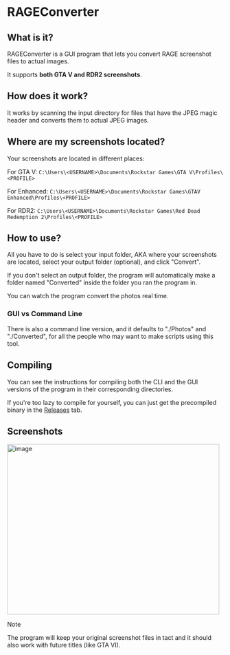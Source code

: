 # RAGEConverter

## What is it?
RAGEConverter is a GUI program that lets you convert RAGE screenshot files to actual images.

It supports **both GTA V and RDR2 screenshots**.

## How does it work?
It works by scanning the input directory for files that have the JPEG magic header and converts them to actual JPEG images.

## Where are my screenshots located?
Your screenshots are located in different places:

For GTA V:
`C:\Users\<USERNAME>\Documents\Rockstar Games\GTA V\Profiles\<PROFILE>`

For Enhanced:
`C:\Users\<USERNAME>\Documents\Rockstar Games\GTAV Enhanced\Profiles\<PROFILE>`

For RDR2:
`C:\Users\<USERNAME>\Documents\Rockstar Games\Red Dead Redemption 2\Profiles\<PROFILE>`

## How to use?
All you have to do is select your input folder, AKA where your screenshots are located, select your output folder (optional), and click "Convert".

If you don't select an output folder, the program will automatically make a folder named "Converted" inside the folder you ran the program in.

You can watch the program convert the photos real time.

### GUI vs Command Line
There is also a command line version, and it defaults to "./Photos" and "./Converted", for all the people who may want to make scripts using this tool.

## Compiling
You can see the instructions for compiling both the CLI and the GUI versions of the program in their corresponding directories.

If you're too lazy to compile for yourself, you can just get the precompiled binary in the [Releases](https://github.com/NotStrahinja/RAGEConverter/releases/latest) tab.

## Screenshots

<img width="494" height="396" alt="image" src="https://github.com/user-attachments/assets/7e945919-6322-4712-a834-94b3e24c000a" />


> [!NOTE]
> The program will keep your original screenshot files in tact and it should also work with future titles (like GTA VI).
